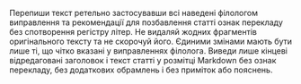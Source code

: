 Перепиши текст ретельно застосувавши всі наведені філологом виправлення та рекомендації для позбавлення статті ознак перекладу без спотворення регістру літер.
Не видаляй жодних фрагментів оригінального тексту та не скорочуй його. Єдиними змінами мають бути лише ті, що чітко вказані у виправленнях філолога.
Виведи лише кінцеві відредаговані заголовок і текст статті у розмітці Markdown без ознак перекладу, без додаткових обрамлень і без приміток або пояснень.
